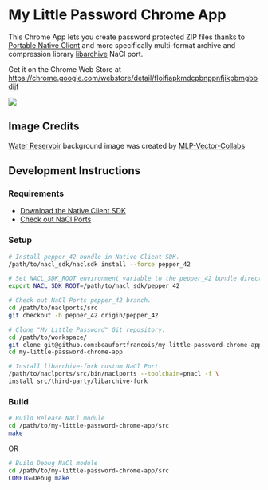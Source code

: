 # My Little Password Chrome App

This Chrome App lets you create password protected ZIP files thanks to [Portable Native
Client](http://gonacl.com) and more specifically multi-format archive and compression library [libarchive](https://github.com/libarchive/libarchive) NaCl port.

Get it on the Chrome Web Store at https://chrome.google.com/webstore/detail/floifiapkmdcpbnppnfjikpbmgbbdijf

<img src="https://raw.githubusercontent.com/beaufortfrancois/my-little-password-chrome-app/master/screenshot.png">

## Image Credits

[Water Reservoir](http://www.deviantart.com/art/Group-Background-5-Water-Reservoir-306196848) background image was created by [MLP-Vector-Collabs](http://mlp-vector-collabs.deviantart.com/)

## Development Instructions

### Requirements

- [Download the Native Client SDK](https://developer.chrome.com/native-client/sdk/download)
- [Check out NaCl Ports](https://code.google.com/p/naclports/wiki/HowTo_Checkout)

### Setup

```bash
# Install pepper_42 bundle in Native Client SDK.
/path/to/nacl_sdk/naclsdk install --force pepper_42

# Set NACL_SDK_ROOT environment variable to the pepper_42 bundle directory.
export NACL_SDK_ROOT=/path/to/nacl_sdk/pepper_42

# Check out NaCl Ports pepper_42 branch.
cd /path/to/naclports/src
git checkout -b pepper_42 origin/pepper_42

# Clone "My Little Password" Git repository.
cd /path/to/workspace/
git clone git@github.com:beaufortfrancois/my-little-password-chrome-app.git
cd my-little-password-chrome-app

# Install libarchive-fork custom NaCl Port.
/path/to/naclports/src/bin/naclports --toolchain=pnacl -f \
install src/third-party/libarchive-fork
```

### Build

```bash
# Build Release NaCl module
cd /path/to/my-little-password-chrome-app/src
make
```
OR
```bash
# Build Debug NaCl module
cd /path/to/my-little-password-chrome-app/src
CONFIG=Debug make
```
